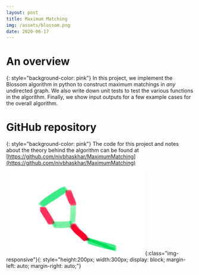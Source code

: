 ```yaml
---
layout: post
title: Maximum Matching
img: /assets/blossom.png
date: 2020-06-17
---
```


# An overview
{: style="background-color: pink"}
In this project, we implement the Blossom algorithm in python to construct maximum matchings in _any_ undirected graph. We also write down unit tests to test the various functions in the algorithm. Finally, we show input outputs for a few example cases for the overall algorithm.


# GitHub repository
{: style="background-color: pink"}
The code for this project and notes about the theory behind the algorithm can be found at [https://github.com/nivbhaskhar/MaximumMatching](https://github.com/nivbhaskhar/MaximumMatching)


![A blossom](/assets/blossom.png){:class="img-responsive"}{: style="height:200px; width:300px; display: block; margin-left: auto; margin-right: auto;"} 
